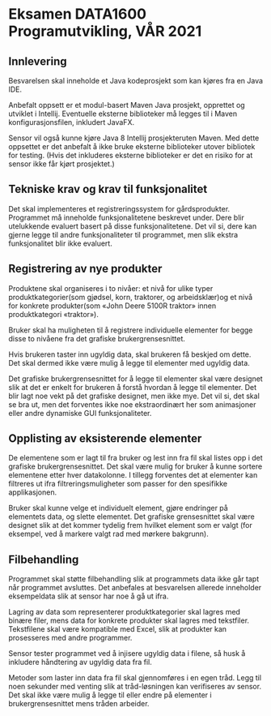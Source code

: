 # Eksamen DATA1600 Programutvikling, VÅR 2021
## Innlevering
Besvarelsen skal inneholde et Java kodeprosjekt som kan kjøres fra en Java IDE.

Anbefalt oppsett er et modul-basert Maven Java prosjekt, opprettet og utviklet i Intellij. Eventuelle eksterne biblioteker må legges til i Maven konfigurasjonsfilen, inkludert JavaFX.

Sensor vil også kunne kjøre Java 8 Intellij prosjekteruten Maven. Med dette oppsettet er det anbefalt å ikke bruke eksterne biblioteker utover bibliotek for testing. (Hvis det inkluderes eksterne biblioteker er det en risiko for at sensor ikke får kjørt prosjektet.)
## Tekniske krav og krav til funksjonalitet
Det skal implementeres et registreringssystem for gårdsprodukter. Programmet må inneholde funksjonalitetene beskrevet under. Dere blir utelukkende evaluert basert på disse funksjonalitetene. Det vil si, dere kan gjerne legge til andre funksjonaliteter til programmet, men slik ekstra funksjonalitet blir ikke evaluert.
## Registrering av nye produkter
Produktene skal organiseres i to nivåer: et nivå for ulike typer produktkategorier(som gjødsel, korn, traktorer, og arbeidsklær)og et nivå for konkrete produkter(som «John Deere 5100R traktor» innen produktkategori «traktor»).

Bruker skal ha muligheten til å registrere individuelle elementer for begge disse to nivåene fra det grafiske brukergrensesnittet.

Hvis brukeren taster inn ugyldig data, skal brukeren få beskjed om dette. Det skal dermed ikke være mulig å legge til elementer med ugyldig data.

Det grafiske brukergrensesnittet for å legge til elementer skal være designet slik at det er enkelt for brukeren å forstå hvordan å legge til elementer. Det blir lagt noe vekt på det grafiske designet, men ikke mye. Det vil si, det skal se bra ut, men det forventes ikke noe ekstraordinært her som animasjoner eller andre dynamiske GUI funksjonaliteter.
## Opplisting av eksisterende elementer
De elementene som er lagt til fra bruker og lest inn fra fil skal listes opp i det grafiske brukergrensesnittet. Det skal være mulig for bruker å kunne sortere elementene etter hver datakolonne. I tillegg forventes det at elementer kan filtreres ut ifra filtreringsmuligheter som passer for den spesifikke applikasjonen.

Bruker skal kunne velge et individuelt element, gjøre endringer på elementets data, og slette elementet. Det grafiske grensesnittet skal være designet slik at det kommer tydelig frem hvilket element som er valgt (for eksempel, ved å markere valgt rad med mørkere bakgrunn).

## Filbehandling
Programmet skal støtte filbehandling slik at programmets data ikke går tapt når programmet avsluttes. Det anbefales at besvarelsen allerede inneholder eksempeldata slik at sensor har noe å gå ut ifra.

Lagring av data som representerer produktkategorier skal lagres med binære filer, mens data for konkrete produkter skal lagres med tekstfiler. Tekstfilene skal være kompatible med Excel, slik at produkter kan prosesseres med andre programmer.

Sensor tester programmet ved å injisere ugyldig data i filene, så husk å inkludere håndtering av ugyldig data fra fil.

Metoder som laster inn data fra fil skal gjennomføres i en egen tråd. Legg til noen sekunder med venting slik at tråd-løsningen kan verifiseres av sensor. Det skal ikke være mulig å legge til eller endre på elementer i brukergrensesnittet mens tråden arbeider.